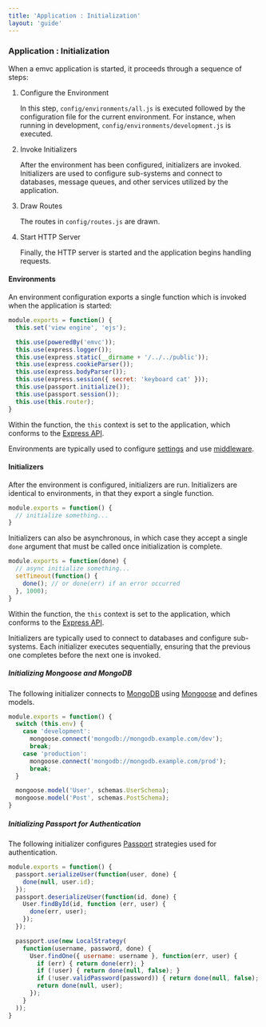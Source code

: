 ```yaml
---
title: 'Application : Initialization'
layout: 'guide'
---
```


### Application : Initialization

When a emvc application is started, it proceeds through a sequence of
steps:

  1. Configure the Environment

     In this step, `config/environments/all.js` is executed followed by the
     configuration file for the current environment.  For instance, when running
     in development, `config/environments/development.js` is executed.

  2. Invoke Initializers

     After the environment has been configured, initializers are invoked.
     Initializers are used to configure sub-systems and connect to databases,
     message queues, and other services utilized by the application.

  3. Draw Routes

     The routes in `config/routes.js` are drawn.

  4. Start HTTP Server

     Finally, the HTTP server is started and the application begins handling
     requests.

#### Environments

An environment configuration exports a single function which is invoked when the
application is started:

```javascript
module.exports = function() {
  this.set('view engine', 'ejs');

  this.use(poweredBy('emvc'));
  this.use(express.logger());
  this.use(express.static(__dirname + '/../../public'));
  this.use(express.cookieParser());
  this.use(express.bodyParser());
  this.use(express.session({ secret: 'keyboard cat' }));
  this.use(passport.initialize());
  this.use(passport.session());
  this.use(this.router);
}
```

Within the function, the `this` context is set to the application, which
conforms to the [Express API](http://expressjs.com/api.html).

Environments are typically used to configure [settings](http://expressjs.com/api.html#app-settings)
and use [middleware](http://www.senchalabs.org/connect/).

#### Initializers

After the environment is configured, initializers are run.  Initializers are
identical to environments, in that they export a single function.

```javascript
module.exports = function() {
  // initialize something...
}
```

Initializers can also be asynchronous, in which case they accept a single `done`
argument that must be called once initialization is complete.

```javascript
module.exports = function(done) {
  // async initialize something...
  setTimeout(function() {
    done(); // or done(err) if an error occurred
  }, 1000);
}
```

Within the function, the `this` context is set to the application, which
conforms to the [Express API](http://expressjs.com/api.html).

Initializers are typically used to connect to databases and configure
sub-systems.  Each initializer executes sequentially, ensuring that the previous
one completes before the next one is invoked.

##### Initializing Mongoose and MongoDB

The following initializer connects to [MongoDB](http://www.mongodb.org/) using
[Mongoose](http://mongoosejs.com/) and defines models.

```javascript
module.exports = function() {
  switch (this.env) {
    case 'development':
      mongoose.connect('mongodb://mongodb.example.com/dev');
      break;
    case 'production':
      mongoose.connect('mongodb://mongodb.example.com/prod');
      break;
  }

  mongoose.model('User', schemas.UserSchema);
  mongoose.model('Post', schemas.PostSchema);
}
```

##### Initializing Passport for Authentication

The following initializer configures [Passport](http://passportjs.org/)
strategies used for authentication.

```javascript
module.exports = function() {
  passport.serializeUser(function(user, done) {
    done(null, user.id);
  });
  passport.deserializeUser(function(id, done) {
    User.findById(id, function (err, user) {
      done(err, user);
    });
  });

  passport.use(new LocalStrategy(
    function(username, password, done) {
      User.findOne({ username: username }, function(err, user) {
        if (err) { return done(err); }
        if (!user) { return done(null, false); }
        if (!user.validPassword(password)) { return done(null, false); }
        return done(null, user);
      });
    }
  ));
}
```
